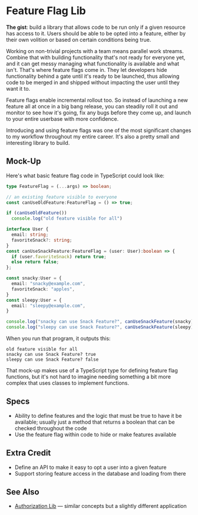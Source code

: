 # Feature Flag Lib

**The gist**: build a library that allows code to be run only if a given resource has access to it. Users should be able to be opted into a feature, either by their own volition or based on certain conditions being true.

Working on non-trivial projects with a team means parallel work streams. Combine that with building functionality that's not ready for everyone yet, and it can get messy managing what functionality is available and what isn't. That's where feature flags come in. They let developers hide functionality behind a gate until it's ready to be launched, thus allowing code to be merged in and shipped without impacting the user until they want it to.

Feature flags enable incremental rollout too. So instead of launching a new feature all at once in a big bang release, you can steadily roll it out and monitor to see how it's going, fix any bugs before they come up, and launch to your entire userbase with more confidence.

Introducing and using feature flags was one of the most significant changes to my workflow throughout my entire career. It's also a pretty small and interesting library to build.

## Mock-Up

Here's what basic feature flag code in TypeScript could look like:

``` typescript
type FeatureFlag = (...args) => boolean;

// an existing feature visible to everyone
const canUseOldFeature:FeatureFlag = () => true;

if (canUseOldFeature())
  console.log("old feature visible for all")

interface User {
  email: string;
  favoriteSnack?: string;
}
const canUseSnackFeature:FeatureFlag = (user: User):boolean => {
  if (user.favoriteSnack) return true;
  else return false;
};

const snacky:User = {
  email: "snacky@example.com",
  favoriteSnack: "apples",
}
const sleepy:User = {
  email: "sleepy@example.com",
}

console.log("snacky can use Snack Feature?", canUseSnackFeature(snacky));
console.log("sleepy can use Snack Feature?", canUseSnackFeature(sleepy));
```

When you run that program, it outputs this:

```
old feature visible for all
snacky can use Snack Feature? true
sleepy can use Snack Feature? false
```

That mock-up makes use of a TypeScript type for defining feature flag functions, but it's not hard to imagine needing something a bit more complex that uses classes to implement functions.

## Specs

- Ability to define features and the logic that must be true to have it be available; usually just a method that returns a boolean that can be checked throughout the code
- Use the feature flag within code to hide or make features available

## Extra Credit

- Define an API to make it easy to opt a user into a given feature
- Support storing feature access in the database and loading from there

## See Also

- [Authorization Lib](./authorization-lib.md) — similar concepts but a slightly different application
